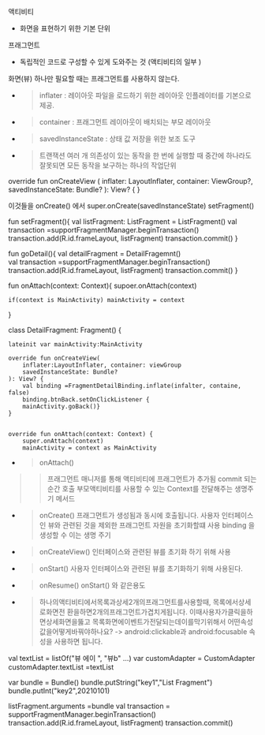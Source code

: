 액티비티
- 화면을 표현하기 위한 기본 단위

프래그먼트
- 독립적인 코드로 구성할 수 있게 도와주는 것 (액티비티의 일부 )

화면(뷰) 하나만 필요할 때는 프래그먼트를 사용하지 않는다.


- > inflater : 레이아웃 파일을 로드하기 위한 레이아웃 인플레이터를  기본으로 제공.
- > container : 프래그먼트 레이아웃이 배치되는 부모 레이아웃
- > savedInstanceState : 상태 값 저장을 위한 보조 도구

- >트랜잭션
  > 여러 개 의존성이 있는 동작을 한 번에 실행할 때 중간에 하나라도 잘못되면 모든 동작을 보구하는 하나의 작업단위


override fun onCreateView (
inflater: LayoutInflater, container: ViewGroup?,
savedInstanceState: Bundle?
): View? {
}



 이것들을 onCreate() 에서
super.onCreate(savedInstanceState)
setFragment()


fun setFragment(){
    val listFragment: ListFragment = ListFragment()
    val transaction =supportFragmentManager.beginTransaction()
    transaction.add(R.id.frameLayout, listFragment) 
    transaction.commit()
}


fun goDetail(){
    val detailFragment = DetailFragemnt()     
    val transaction =supportFragmentManager.beginTransaction()
    transaction.add(R.id.frameLayout, listFragment)
    transaction.commit()
}



fun onAttach(context: Context){
    supoer.onAttach(context)

    if(context is MainActivity) mainActivity = context
}



class DetailFragment: Fragment() {

    lateinit var mainActivity:MainActivity

    override fun onCreateView(
        inflater:LayoutInflater, container: viewGroup
        savedInstanceState: Bundle?
    ): View? {
        val binding =FragmentDetailBinding.inflate(infalter, containe, false)
        binding.btnBack.setOnClickListener {
        mainActivity.goBack()}
    }
    

    override fun onAttach(context: Context) {
        super.onAttach(context)
        mainActivity = context as MainActivity




- > onAttach()
> > 프래그먼트 매니저를 통해 액티비티에 프래그먼트가 추가됨 commit 되는 순간 호출
>  부모액티비티를 사용할 수 있는 Context를 전달해주는 생명주기 메서드

- > onCreate()
  > 프래그먼트가 생성됨과 동시에 호출됩니다. 사용자 인터페이스인 뷰와 관련된 것을 제외한 프래그먼트 자원을 초기화할떄 
  > 사용 binding 을 생성할 수 이는 생명 주기 
> 

- > onCreateView()
  > 인터페이스와 관련된 뷰를 초기화 하기 위해 사용

- > onStart()
  > 사용자 인터페이스와 관련된 뷰를 초기화하기 위해 사용된다.
  
- >  onResume()
  > onStart() 와 같은용도 


- > 하나의액티비티에서목록과상세2개의프래그먼트를사용할때,
  > 목록에서상세로화면전 환을하면2개의프래그먼트가겹치게됩니다. 
  > 이때사용자가클릭을하면상세화면을뚫고 
  > 목록화면에이벤트가전달되는데이를막기위해서
  > 어떤속성값을어떻게바꿔야하나요?  -> android:clickable과 android:focusable 속성을 사용하면 됩니다.



val textList = listOf("뷰 에이 ", "뷰b" ...)
var customAdapter = CustomAdapter
customAdapter.textList =textList

var bundle = Bundle()
bundle.putString("key1","List Fragment")
bundle.putInt("key2",20210101)

listFragment.arguments =bundle
val transaction = supportFragmentManager.beginTransaction()
transaction.add(R.id.frameLayout, listFragment)
transaction.commit() 
